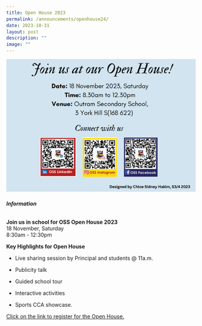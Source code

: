 ```yaml
---
title: Open House 2023
permalink: /announcements/openhouse24/
date: 2023-10-31
layout: post
description: ""
image: ""
---
```

![](/images/website%202.png)

######   **Information**

**Join us in school for OSS Open House 2023**  
18 November, Saturday  
8:30am - 12:30pm

**Key Highlights for Open House**  
  

* Live sharing session by Principal and students @ 11a.m.

* Publicity talk

* Guided school tour
* Interactive activities
* Sports CCA showcase.

[Click on the link to register for the Open House.](https://go.gov.sg/ossopenhse2023)